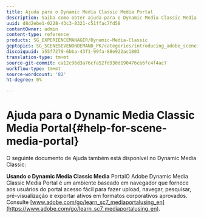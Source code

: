 ```yaml
---
title: Ajuda para o Dynamic Media Classic Media Portal
description: Saiba como obter ajuda para o Dynamic Media Classic Media Portal.
uuid: d8d2ebe1-0228-43c3-8321-c51ffac7fd58
contentOwner: admin
content-type: reference
products: SG_EXPERIENCEMANAGER/Dynamic-Media-Classic
geptopics: SG_SCENESEVENONDEMAND_PK/categories/introducing_adobe_scene7
discoiquuid: a55f7279-6bba-43f1-99fa-88e922ac1803
translation-type: tm+mt
source-git-commit: ca12c96d3a76cfa52fd930d190476cb6fc4f4ac7
workflow-type: tm+mt
source-wordcount: '82'
ht-degree: 0%

---
```



# Ajuda para o Dynamic Media Classic Media Portal{#help-for-scene-media-portal}

O seguinte documento de Ajuda também está disponível no Dynamic Media Classic:

**Usando o Dynamic Media Classic Media** PortalO Adobe Dynamic Media Classic Media Portal é um ambiente baseado em navegador que fornece aos usuários do portal acesso fácil para fazer upload, navegar, pesquisar, pré-visualização e exportar ativos em formatos corporativos aprovados. Consulte [www.adobe.com/go/learn_sc7_mediaportalusing_en](https://www.adobe.com/go/learn_sc7_mediaportalusing_en).

